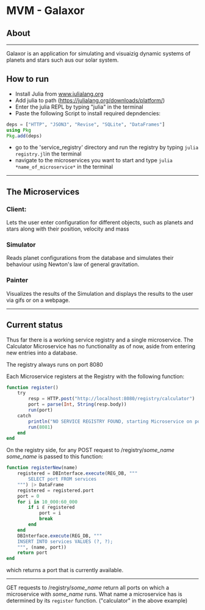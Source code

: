 # MVM - Galaxor



## About
---
Galaxor is an application for simulating and visuaizig dynamic systems of planets and stars such aus our solar system.

## How to run
- Install Julia from www.julialang.org
- Add julia to path (https://julialang.org/downloads/platform/)
- Enter the julia REPL by typing "julia" in the terminal
- Paste the following Script to install required depndencies:
```Julia
deps = ["HTTP", "JSON3", "Revise", "SQLite", "DataFrames"]
using Pkg
Pkg.add(deps)
```
- go to the 'service_registry' directory and run the registry by typing ```julia registry.jl```in the terminal
- navigate to the microservices you want to start and type ```julia *name_of_microservice*``` in the terminal

---

## The Microservices
### Client:

Lets the user enter configuration for different objects, such as planets and stars along with their position, velocity and mass


### Simulator
Reads planet configurations from the database and simulates their behaviour using Newton's law of general gravitation.


### Painter
Visualizes the results of the Simulation and displays the results to the user via gifs or on a webpage.


---
## Current status
Thus far there is a working service registry and a single microservice.
The Calculator Microservice has no functionality as of now, aside from entering new entries into a database.

The registry always runs on port 8080

Each Microservice registers at the Registry with the following function:
```Julia
function register()
    try
        resp = HTTP.post("http://localhost:8080/registry/calculator")
        port = parse(Int, String(resp.body))
        run(port)
    catch
        println("NO SERVICE REGISTRY FOUND, starting Microservice on port 8081")
        run(8081)
    end
end
```

On the registry side, for any POST request to /registry/*some_name*
*some_name* is passed to this function:

```Julia
function registerNew(name)
    registered = DBInterface.execute(REG_DB, """
        SELECT port FROM services
    """) |> DataFrame
    registered = registered.port
    port = 0
    for i in 10_000:60_000
        if i ∉ registered
            port = i
            break
        end
    end
    DBInterface.execute(REG_DB, """
    INSERT INTO services VALUES (?, ?);
    """, (name, port))
    return port
end
```
which returns a port that is currently available.

---
GET requests to /registry/*some_name* return all ports on which a microservice with *some_name* runs. What name a microservice has is determined by its ```register``` function. ("calculator" in the above example)